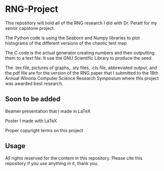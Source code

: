 # RNG-Project

This repository will hold all of the RNG research I did with Dr. Peratt for my senior capstone project.

The Python code is using the Seaborn and Numpy libraries to plot histograms of the different versions of the chaotic tent map

The C code is the actual generator creating numbers and then outputting them to a text file. It use the GNU Scientific Library to produce the seed.

The .tex file, pictures of graphs, .sty files, .cls file, abbreviated output, and the pdf file are for the version of the RNG paper that I submitted to the 18th Annual Winona Computer Science Research Symposium where this project was awarded best research.

## Soon to be added
Beamer presentation that I made in LaTeX

Poster I made with LaTeX

Proper copyright terms on this project

## Usage
All rights reserved for the content in this repository. Please cite this repository if you use anything in it, thank you.
